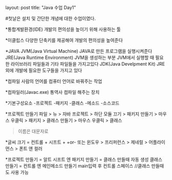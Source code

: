 layout: post
title:  "Java 수업 Day1"

#첫날은 설치 및 간단한 개념에 대한 수업이였다.

*통합계발환경(IDE)
	개발의 편의성을 높이기 위해 사용하는 툴

*이클립스
	다양한 단축키를 제공해여 개발의 편의성을 높여준다


*JAVA
	JVM(Java Virtual Machine)
		JAVA로 만든 프로그램을 실행시켜준다
	JRE(Java Runtime Environment)
		JVM을 생성하는 부분
		JVM에서 실행할 때 필요한 라이브러리
		파일들과 기타 파일들을 가지고있다
	JDK(Java Develpment Kit)
		JRE 외에 개발에 필요한 도구들을 가지고 있다

*컴파일
	사람의 언어를 컴퓨터 언어로 바꿔주는 작업

*컴파일러(Javac.exe)
	통역사
	컴파일 해주는 장치
  
*기본구성요소
-프로젝트
	-패키지
		-클래스
			-메소드
				-소스코드

*프로젝트 만들기 파일 > 뉴 > 자바 프로젝트 > 하단 모듈 끄기 > 
패키지 만들기 > 마우스 우클릭 > 패키지 > 클래스 만들기 > 마우스 우클릭 > 클래스
> 이름은 대문자로

*글씨 크기 = 컨트롤 + 시프트 + +or-
또는 윈도우 > 프리퍼런스 > 제네럴 > 어플라이먼스 > 폰트 앤 컬러

*프로젝트 만들기 = 알트 시프트 엔
패키지 만들기 = 클래스 만들때 자동 생성
클래스 만들기 = 컨트롤 엔
메인메소드 만들기 main입력 후 컨트롤 스페이스 //클래스 만들때도 사용 가능
